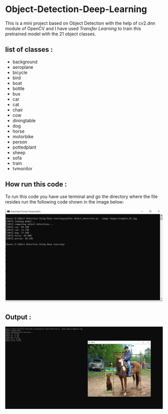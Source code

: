 # Object-Detection-Deep-Learning

This is a mini project based on Object Detection with the help of cv2.dnn module of OpenCV and I have used *Transfer Learning* to train this pretrained model with the 21 object classes.

## list of classes :

* background
* aeroplane
* bicycle
* bird
* boat
* bottle
* bus
* car
* cat
* chair
* cow
* diningtable
* dog 
* horse
* motorbike
* person
* pottedplant
* sheep
* sofa
* train
* tvmonitor
 
## How run this code :


To run this code you have use terminal and go the directory where the file resides run the following code shown in the image below:

![](input.png)

## Output :

![](output.png)

